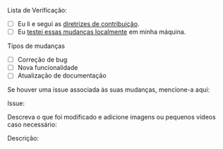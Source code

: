 Lista de Verificação:

- [ ] Eu li e segui as [diretrizes de contribuição](https://github.com/OsProgramadores/portalestagio?tab=readme-ov-file#como-contribuir).
- [ ] Eu [testei essas mudanças localmente](https://github.com/OsProgramadores/portalestagio?tab=readme-ov-file#executando-a-aplica%C3%A7%C3%A3o) em minha máquina.

Tipos de mudanças

- [ ] Correção de bug
- [ ] Nova funcionalidade
- [ ] Atualização de documentação

Se houver uma issue associada às suas mudanças, mencione-a aqui:

Issue:

Descreva o que foi modificado e adicione imagens ou pequenos vídeos caso necessário:

Descrição:
